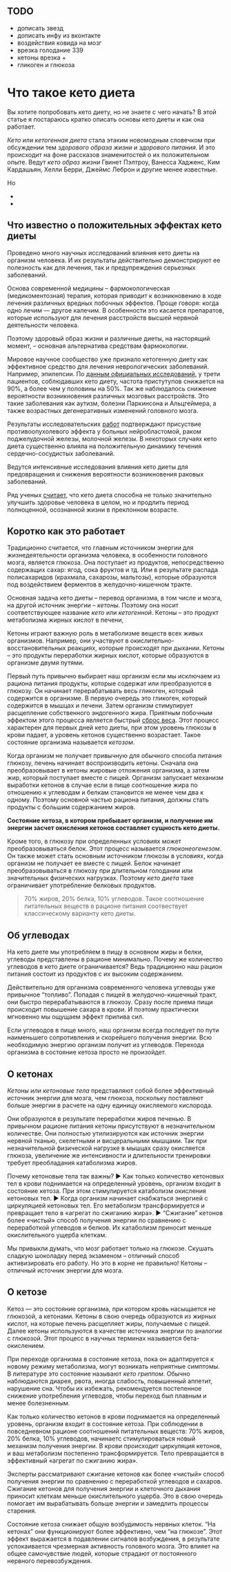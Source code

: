 ## TODO

- дописать звезд
- дописать инфу из вконтакте
- воздействия ковида на мозг
- врезка голодание 339
- кетоны врезка +
- гликоген и глюкоза



# Что такое кето диета

Вы хотите попробовать кето диету, но не знаете с чего начать?  В этой статье я постараюсь кратко описать основы кето диеты и как она работает.

*Кето* или *кетогенная диета* стала этаким новомодным словечком при обсуждении тем *здорового образа жизни* и *здорового питания*. И это происходит на фоне рассказов знаменитостей о их положительном опыте. Ведут *кето образ жизни* Гвинет Пэлтроу, Ванесса Хадженс, Ким Кардашьян, Хелли Берри, Джеймс Леброн и другие менее известные.

Но 

*
*

## Что известно о положительных эффектах кето диеты

Проведено много научных исследований влияния кето диеты на организм человека. И их результаты действительно демонстрируют ее полезность как для лечения, так и предупреждения серьезных заболеваний.

Основа современной медицины – фармокологическая (медикоментозная) терапия, которая приводит к возникновению в ходе лечения различных вредных побочных эффектов. Проще говоря: когда одно лечим — другое калечим. В особенности это касается препаратов, которые используют для лечения расстройств высшей нервной деятельности человека. 

Поэтому здоровый образ жизни и различные диеты, на насторящий момент, – основная альтернатива средствам фармокологии. 

Мировое научное сообщество уже признало кетогенную диету как эффективное средство для лечения неврологических заболеваний. Например, эпилепсии. По [данным официальных исследований](https://pubmed.ncbi.nlm.nih.gov/19535814/), у трети пациентов, соблюдавших кето диету, частота пристутупов снижается на 90%, а более чем у половины на 50%. Так же наблюдалось снижение вероятности возникновения различных мозговых расстройств. Это такие заболевания как аутизм, болезни Паркинсона и Альцгеймера, а также возрастных дегенеративных изменений головного мозга. 

Результаты исследовательских [работ](https://www.ncbi.nlm.nih.gov/pmc/articles/PMC5842847/) подтверждают присуствие противоопухолевого эффекта у больных нейробластомой, раком поджелудочной железы, молочной железы. В некоторых случаях кето диета существенно влияла на положительную динамику течения сердечно-сосудистых заболеваний.

Ведутся интенсивные исследования влияния кето диеты для предовращения и снижения вероятности возникновения раковых заболеваний.

Ряд ученых [считает](https://iubmb.onlinelibrary.wiley.com/doi/full/10.1002/iub.1627), что кето диета способна не только значительно улучшить здоровье человека в целом, но и продлить период полноценной, осознанной жизни в преклонном возрасте.



## Коротко как это работает

Традиционно считается, что главным источником энергии для жизнедеятельности организма человека, в особенности головного мозга, является глюкоза. Она поступает из продуктов, непосредственно содержащих сахар: ягод, сока фруктов и тд. Или в результате распада полисахаридов (крахмала, сахарозы, мальтозы), которые образуются под воздействием ферментов в желудочно-кишечном тракте. 

Основная задача кето диеты – перевод организма, в том числе и мозга, на другой источник энергии – *кетоны*. Поэтому она носит соответствующее название *кето* или *кетогенной*. Кетоны – это продукт метаболизма жирных кислот в печени, 

Кетоны играют важную роль в метаболизме веществ всех живых организмов. Например, они участвуют в окислительно-восстановительных реакциях, которые происходят при дыхании. Кетоны – это продукты переработки жирных кислот, которые образуются в организме двумя путями. 

Первый путь привычно выбирает наш организм если мы исключаем из рациона питания продукты, которые содержат или преобразуются в глюкозу.  Он начинает перерабатывать весь гликоген, который содержится в организме. В первую очередь это гликоген, который содержится в мышцах и печени. Затем организм стимулирует расщепление собственного эндогенного жира. Приятным побочным эффектом этого процесса является быстрый [сброс веса](https://www.ncbi.nlm.nih.gov/pmc/articles/PMC3945587/). Этот процесс характерен для первых дней кето диеты, при этом уровень глюкозы в крови падает, а уровень кетонов существенно возрастает. Такое состояние организма называется *кетозом*.

Когда организм не получает привычную для обычного способа питания глюкозу, печень начинает воспроизводить кетоны. Сначала она преобразовывает в кетоны жировые отложения организма, а затем жир, который поступает вместе с пищей. Организм запускает механизм выработки кетонов в случае если в пище соотношение жира по отношению к углеводам и белкам становится не менее чем два к одному. Поэтому основной частью рациона питания, должны стать продукты с большим содержанием жиров.

**Состояние кетоза, в котором пребывает организм, и получение им энергии засчет окисления кетонов составляет сущность  кето диеты.**

Кроме того, в глюкозу при определенных условиях может преобразовываться белок. Этот процесс называется *глюконеогенезом*. Он также может стать основным источником глюкозы в условиях, когда организм не получает ее вместе с пищей. Белок начинает преобразовываться в глюкозу при длительном голодании или значительных физических нагрузках. Поэтому *кето диета* таке ограничивает употребление белковых продуктов.



> 70% жиров, 20% белка, 10% углеводов. Такое соотношение питательных веществ в рационе питания соотвествует классическому варианту кето диеты.



## Об углеводах

На кето диете мы употребляем в пищу в основном жиры и белки, углеводы представлены в рационе минимально. Почему же количество углеводов в кето диете ограничивается? Ведь традиционно наш рацион питания состоит из продуктов с их высоким содержанием. 

Действительно для организма современного человека углеводы уже привычное “топливо”. Попадая с пищей в желудочно-кишечный тракт, они быстро перерабатываются в глюкозу. Сразу после приема пищи происходит повышение сахара в крови. И поэтому практически мгновенно мы ощущаем эффект прилива сил. 

Если углеводов в пище много, наш организм всегда последует по пути наименьшего сопротивления и скорейшего получения энергии. Всю необходимую энергию организм получит из углеводов. Перехода организма в состояние кетоза просто не произойдет.



## О кетонах

*Кетоны или кетоновые тела* представляют собой более эффективный источник энергии для мозга, чем глюкоза, поскольку поставляют больше энергии в расчете на одну единицу окисляемого кислорода.

Они образуются в результате переработки жиров печенью. В привычном рационе питания кетоны присутствуют в незначительном количестве. Они полностью утилизируются как источник энергии нервной тканью, скелетными и висцеральными мышцами. Так при незначительной физической нагрузке в мышцах сразу окисляется глюкоза, увеличение же интенсивности и длительности тренировки требует преобладания катаболизма жиров. 

Почему кетоновые тела так важны?
► Как только количество кетоновых тел в крови поднимается на определенный уровень, организм входит в состояние кетоза. При этом стимулируется катаболизм окисления кетоновых тел.
► Когда организм начинает снабжаться энергией с циркуляцией кетоновых тел. Его метаболизм трансформируется и превращает тело в «агрегат по сжиганию жира».
► “Сжигание” кетонов более «чистый» способ получения энергии по сравнению с переработкой углеводов и белков. Их катаболизм приносит меньше окислительного ущерба клеткам.

Мы привыкли думать, что мозг работает только на глюкозе. Скушать сладкую шоколадку перед экзаменом – отличный способ активизировать его работу. Но это в корне не правильно! Кетоны – отличный источник энергии для мозга.



## О кетозе

Кетоз — это состояние организма, при котором кровь насыщается не глюкозой, а кетонами. Кетоны в свою очередь образуются из жирных кислот, на которые печень расщепляет жиры, получаемые с пищей. Далее кетоны используются в качестве источника энергии по аналогии с глюкозой. Этот процесс в научных терминах называется бета-окислением. 

При переходе организма в состояние кетоза, пока он адаптируется к новому режиму метаболизма, могут возникать неприятные симптомы. В литературе это состояние называют *кето гриппом*. Обычно наблюдаются диарея, рвота, иногда слабость, повышенный аппетит, нарушение сна. Чтобы их избежать, рекомендуется постепенное снижение употребления углеводов, чтобы переход был плавным и менее болезненным.

Как только количество кетонов в крови поднимается на определенный уровень, организм входит в состояние кетоза. При соблюдении в повседневном рационе соотношений питательных веществ: 70% жиров, 20% белка, 10% углеводов, начинаетс стимулироваться новый механизм получения энергии. В крови происходит циркуляция кетонов, и ваш метаболизм постепенно трансформируется. Тело превращается в эффективный «агрегат по сжиганию жира».

Эксперты рассматривают сжигание кетонов как более «чистый» способ получения энергии по сравнению с переработкой углеводов и сахаров. Сжигание кетонов для получения энергии и клеточного дыхания приносит клеткам меньше окислительного ущерба. Это в свою очередь помогает им вырабатывать больше энергии и замедлить процессы старения.

Состояние кетоза снижает общую возбудимость нервных клеток. “На кетонах” они функционируют более эффективно, чем “на глюкозе”. Этот эффект выражается в подавлении сигналов возбуждения, в результате успокаивается чрезмерная активность головного мозга. Это влияет на общее самочувствие людей, которые страдают от постоянного нервного перевозбуждения.





